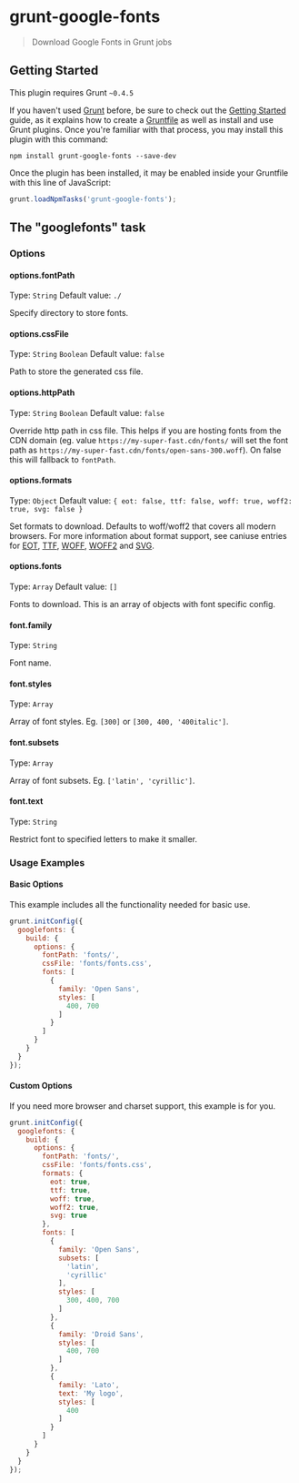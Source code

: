 # grunt-google-fonts

> Download Google Fonts in Grunt jobs

## Getting Started
This plugin requires Grunt `~0.4.5`

If you haven't used [Grunt](http://gruntjs.com/) before, be sure to check out the [Getting Started](http://gruntjs.com/getting-started) guide, as it explains how to create a [Gruntfile](http://gruntjs.com/sample-gruntfile) as well as install and use Grunt plugins. Once you're familiar with that process, you may install this plugin with this command:

```shell
npm install grunt-google-fonts --save-dev
```

Once the plugin has been installed, it may be enabled inside your Gruntfile with this line of JavaScript:

```js
grunt.loadNpmTasks('grunt-google-fonts');
```

## The "googlefonts" task

### Options

#### options.fontPath
Type: `String`
Default value: `./`

Specify directory to store fonts.

#### options.cssFile
Type: `String` `Boolean`
Default value: `false`

Path to store the generated css file.

#### options.httpPath
Type: `String` `Boolean`
Default value: `false`

Override http path in css file. This helps if you are hosting fonts from the CDN domain (eg. value `https://my-super-fast.cdn/fonts/` will set the font path as `https://my-super-fast.cdn/fonts/open-sans-300.woff`). On false this will fallback to `fontPath`.

#### options.formats
Type: `Object`
Default value: `{
  eot: false,
  ttf: false,
  woff: true,
  woff2: true,
  svg: false
}`

Set formats to download. Defaults to woff/woff2 that covers all modern browsers.
For more information about format support, see caniuse entries for [EOT](http://caniuse.com/#feat=eot), [TTF](http://caniuse.com/#feat=ttf), [WOFF](http://caniuse.com/#feat=woff), [WOFF2](http://caniuse.com/#feat=woff2) and [SVG](http://caniuse.com/#feat=svg-fonts).

#### options.fonts
Type: `Array`
Default value: `[]`

Fonts to download. This is an array of objects with font specific config.

#### font.family
Type: `String`

Font name.

#### font.styles
Type: `Array`

Array of font styles. Eg. `[300]` or `[300, 400, '400italic']`.

#### font.subsets
Type: `Array`

Array of font subsets. Eg. `['latin', 'cyrillic']`.

#### font.text
Type: `String`

Restrict font to specified letters to make it smaller.


### Usage Examples

#### Basic Options
This example includes all the functionality needed for basic use.

```js
grunt.initConfig({
  googlefonts: {
    build: {
      options: {
        fontPath: 'fonts/',
        cssFile: 'fonts/fonts.css',
        fonts: [
          {
            family: 'Open Sans',
            styles: [
              400, 700
            ]
          }
        ]
      }
    }
  }
});
```

#### Custom Options
If you need more browser and charset support, this example is for you.

```js
grunt.initConfig({
  googlefonts: {
    build: {
      options: {
        fontPath: 'fonts/',
        cssFile: 'fonts/fonts.css',
        formats: {
          eot: true,
          ttf: true,
          woff: true,
          woff2: true,
          svg: true
        },
        fonts: [
          {
            family: 'Open Sans',
            subsets: [
              'latin',
              'cyrillic'
            ],
            styles: [
              300, 400, 700
            ]
          },
          {
            family: 'Droid Sans',
            styles: [
              400, 700
            ]
          },
          {
            family: 'Lato',
            text: 'My logo',
            styles: [
              400
            ]
          }
        ]
      }
    }
  }
});
```
